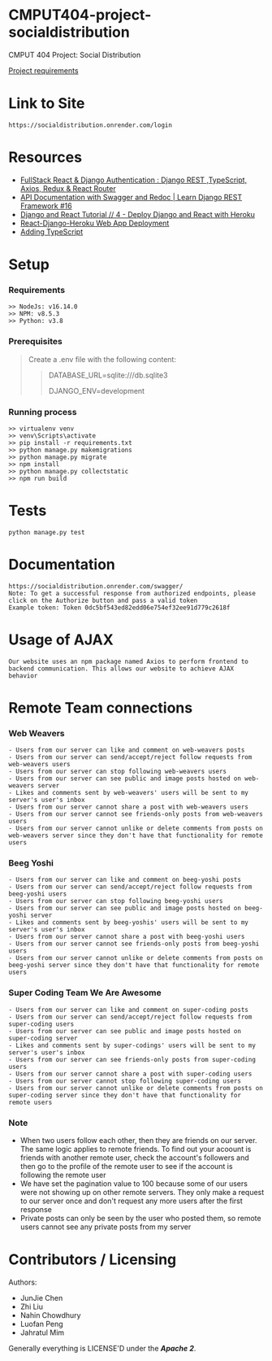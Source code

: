 CMPUT404-project-socialdistribution
===================================

CMPUT 404 Project: Social Distribution

[Project requirements](https://github.com/uofa-cmput404/project-socialdistribution/blob/master/project.org) 

Link to Site
==========
    https://socialdistribution.onrender.com/login

Resources
==========
- [FullStack React & Django Authentication : Django REST ,TypeScript, Axios, Redux & React Router](https://dev.to/koladev/django-rest-authentication-cmh)
- [API Documentation with Swagger and Redoc | Learn Django REST Framework #16](https://www.youtube.com/watch?v=NVlebOJkzKE)
- [Django and React Tutorial // 4 - Deploy Django and React with Heroku](https://www.youtube.com/watch?v=r0ECufCyyyw)
- [React-Django-Heroku Web App Deployment](https://github.com/mdrhmn/react-dj-todoapp)
- [Adding TypeScript](https://create-react-app.dev/docs/adding-typescript/)

Setup
=======
### Requirements
    >> NodeJs: v16.14.0
    >> NPM: v8.5.3
    >> Python: v3.8

### Prerequisites
> Create a .env file with the following content:
>    > DATABASE_URL=sqlite:///db.sqlite3
>    > 
>    > DJANGO_ENV=development

### Running process
    >> virtualenv venv
    >> venv\Scripts\activate
    >> pip install -r requirements.txt
    >> python manage.py makemigrations
    >> python manage.py migrate
    >> npm install
    >> python manage.py collectstatic
    >> npm run build

Tests
=======
    python manage.py test

Documentation
=======
    https://socialdistribution.onrender.com/swagger/
    Note: To get a successful response from authorized endpoints, please click on the Authorize button and pass a valid token
    Example token: Token 0dc5bf543ed82edd06e754ef32ee91d779c2618f

Usage of AJAX
==============
    Our website uses an npm package named Axios to perform frontend to backend communication. This allows our website to achieve AJAX behavior

Remote Team connections
=========================
### Web Weavers
    - Users from our server can like and comment on web-weavers posts
    - Users from our server can send/accept/reject follow requests from web-weavers users
    - Users from our server can stop following web-weavers users
    - Users from our server can see public and image posts hosted on web-weavers server
    - Likes and comments sent by web-weavers' users will be sent to my server's user's inbox
    - Users from our server cannot share a post with web-weavers users
    - Users from our server cannot see friends-only posts from web-weavers users
    - Users from our server cannot unlike or delete comments from posts on web-weavers server since they don't have that functionality for remote users

### Beeg Yoshi
    - Users from our server can like and comment on beeg-yoshi posts
    - Users from our server can send/accept/reject follow requests from beeg-yoshi users
    - Users from our server can stop following beeg-yoshi users
    - Users from our server can see public and image posts hosted on beeg-yoshi server
    - Likes and comments sent by beeg-yoshis' users will be sent to my server's user's inbox
    - Users from our server cannot share a post with beeg-yoshi users
    - Users from our server cannot see friends-only posts from beeg-yoshi users
    - Users from our server cannot unlike or delete comments from posts on beeg-yoshi server since they don't have that functionality for remote users

### Super Coding Team We Are Awesome
    - Users from our server can like and comment on super-coding posts
    - Users from our server can send/accept/reject follow requests from super-coding users
    - Users from our server can see public and image posts hosted on super-coding server
    - Likes and comments sent by super-codings' users will be sent to my server's user's inbox
    - Users from our server can see friends-only posts from super-coding users
    - Users from our server cannot share a post with super-coding users
    - Users from our server cannot stop following super-coding users
    - Users from our server cannot unlike or delete comments from posts on super-coding server since they don't have that functionality for remote users

### Note
- When two users follow each other, then they are friends on our server. The same logic applies to remote friends. To find out your acoount is friends with another remote user, check the account's followers and then go to the profile of the remote user to see if the account is following the remote user
- We have set the pagination value to 100 because some of our users were not showing up on other remote servers. They only make a request to our server once and don't request any more users after the first response 
- Private posts can only be seen by the user who posted them, so remote users cannot see any private posts from my server

Contributors / Licensing
========================

Authors:
    
* JunJie Chen
* Zhi Liu
* Nahin Chowdhury
* Luofan Peng
* Jahratul Mim 

Generally everything is LICENSE'D under the _______Apache 2_______.
